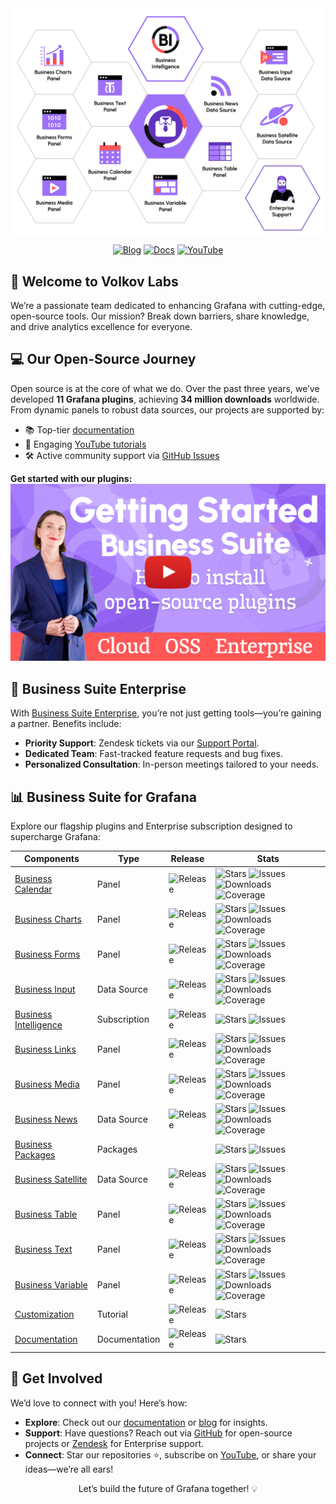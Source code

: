 <div align="center">
  <a href="https://volkovlabs.io"><img src="https://github.com/VolkovLabs/.github/blob/main/honeycomb.png" alt="Volkov Labs Logo" style="display: block;"></a>
  <p>
    <a href="https://blog.volkovlabs.io" target="_blank"><img src="https://img.shields.io/badge/-Blog-gray?style=for-the-badge&logo=WPExplorer" alt="Blog"></a>
    <a href="https://docs.volkovlabs.io" target="_blank"><img src="https://img.shields.io/badge/-Documentation-9364F4?style=for-the-badge&logo=WPExplorer" alt="Docs"></a>
    <a href="https://youtube.com/@volkovlabs" target="_blank"><img src="https://img.shields.io/badge/-YouTube-FF5656?style=for-the-badge&logo=youtube" alt="YouTube"></a>
  </p>
</div>

## 🌟 Welcome to Volkov Labs

We’re a passionate team dedicated to enhancing Grafana with cutting-edge, open-source tools. Our mission? Break down barriers, share knowledge, and drive analytics excellence for everyone.

## 💻 Our Open-Source Journey

Open source is at the core of what we do. Over the past three years, we’ve developed **11 Grafana plugins**, achieving **34 million downloads** worldwide. From dynamic panels to robust data sources, our projects are supported by:

- 📚 Top-tier [documentation](https://docs.volkovlabs.io)
- 🎥 Engaging [YouTube tutorials](https://youtube.com/@volkovlabs)
- 🛠️ Active community support via [GitHub Issues](https://github.com/VolkovLabs)

**Get started with our plugins:**
[![Install Business Suite Plugins in Cloud, OSS, Enterprise](https://raw.githubusercontent.com/volkovlabs/.github/main/started.png)](https://youtu.be/1qYzHfPXJF8)

## 🏢 Business Suite Enterprise

With [Business Suite Enterprise](https://volkovlabs.io/pricing), you’re not just getting tools—you’re gaining a partner. Benefits include:

- **Priority Support**: Zendesk tickets via our [Support Portal](https://volkovlabs.zendesk.com/hc/en-us).
- **Dedicated Team**: Fast-tracked feature requests and bug fixes.
- **Personalized Consultation**: In-person meetings tailored to your needs.

## 📊 Business Suite for Grafana

Explore our flagship plugins and Enterprise subscription designed to supercharge Grafana:

| Components                                                                   | Type          | Release                                                                                  | Stats                                                                                                                                                                                                                                                                                                                                                                                                                                                                                |
| ---------------------------------------------------------------------------- | ------------- | ---------------------------------------------------------------------------------------- | ------------------------------------------------------------------------------------------------------------------------------------------------------------------------------------------------------------------------------------------------------------------------------------------------------------------------------------------------------------------------------------------------------------------------------------------------------------------------------------ |
| [Business Calendar](https://github.com/volkovlabs/business-calendar)         | Panel         | ![Release](https://img.shields.io/github/v/release/volkovlabs/business-calendar.svg)     | ![Stars](https://img.shields.io/github/stars/volkovlabs/business-calendar.svg?style=social&label=Star&maxAge=3600) ![Issues](https://img.shields.io/github/issues/volkovlabs/business-calendar.svg) ![Downloads](https://img.shields.io/badge/dynamic/json?color=9cf&label=downloads&query=%24.downloads&url=https%3A%2F%2Fgrafana.com%2Fapi%2Fplugins%2Fmarcusolsson-calendar-panel) ![Coverage](https://codecov.io/gh/VolkovLabs/business-calendar/branch/main/graph/badge.svg)    |
| [Business Charts](https://github.com/volkovlabs/business-charts)             | Panel         | ![Release](https://img.shields.io/github/v/release/volkovlabs/business-charts.svg)       | ![Stars](https://img.shields.io/github/stars/volkovlabs/business-charts.svg?style=social&label=Star&maxAge=3600) ![Issues](https://img.shields.io/github/issues/volkovlabs/business-charts.svg) ![Downloads](https://img.shields.io/badge/dynamic/json?color=9cf&label=downloads&query=%24.downloads&url=https%3A%2F%2Fgrafana.com%2Fapi%2Fplugins%2Fvolkovlabs-echarts-panel) ![Coverage](https://codecov.io/gh/VolkovLabs/business-charts/branch/main/graph/badge.svg)             |
| [Business Forms](https://github.com/volkovlabs/business-forms)               | Panel         | ![Release](https://img.shields.io/github/v/release/volkovlabs/business-forms.svg)        | ![Stars](https://img.shields.io/github/stars/volkovlabs/business-forms.svg?style=social&label=Star&maxAge=3600) ![Issues](https://img.shields.io/github/issues/volkovlabs/business-forms.svg) ![Downloads](https://img.shields.io/badge/dynamic/json?color=9cf&label=downloads&query=%24.downloads&url=https%3A%2F%2Fgrafana.com%2Fapi%2Fplugins%2Fvolkovlabs-form-panel) ![Coverage](https://codecov.io/gh/VolkovLabs/business-forms/branch/main/graph/badge.svg)                   |
| [Business Input](https://github.com/volkovlabs/business-input)               | Data Source   | ![Release](https://img.shields.io/github/v/release/volkovlabs/business-input.svg)        | ![Stars](https://img.shields.io/github/stars/volkovlabs/business-input.svg?style=social&label=Star&maxAge=3600) ![Issues](https://img.shields.io/github/issues/volkovlabs/business-input.svg) ![Downloads](https://img.shields.io/badge/dynamic/json?color=9cf&label=downloads&query=%24.downloads&url=https%3A%2F%2Fgrafana.com%2Fapi%2Fplugins%2Fmarcusolsson-static-datasource) ![Coverage](https://codecov.io/gh/VolkovLabs/business-input/branch/main/graph/badge.svg)          |
| [Business Intelligence](https://github.com/volkovlabs/business-intelligence) | Subscription  | ![Release](https://img.shields.io/github/v/release/volkovlabs/business-intelligence.svg) | ![Stars](https://img.shields.io/github/stars/volkovlabs/business-intelligence.svg?style=social&label=Star&maxAge=3600) ![Issues](https://img.shields.io/github/issues/volkovlabs/business-intelligence.svg)                                                                                                                                                                                                                                                                          |
| [Business Links](https://github.com/volkovlabs/business-links)               | Panel         | ![Release](https://img.shields.io/github/v/release/volkovlabs/business-links.svg)        | ![Stars](https://img.shields.io/github/stars/volkovlabs/business-links.svg?style=social&label=Star&maxAge=3600) ![Issues](https://img.shields.io/github/issues/volkovlabs/business-links.svg) ![Downloads](https://img.shields.io/badge/dynamic/json?color=9cf&label=downloads&query=%24.downloads&url=https%3A%2F%2Fgrafana.com%2Fapi%2Fplugins%2Fvolkovlabs-links-panel) ![Coverage](https://codecov.io/gh/VolkovLabs/business-links/branch/main/graph/badge.svg)                  |
| [Business Media](https://github.com/volkovlabs/business-media)               | Panel         | ![Release](https://img.shields.io/github/v/release/volkovlabs/business-media.svg)        | ![Stars](https://img.shields.io/github/stars/volkovlabs/business-media.svg?style=social&label=Star&maxAge=3600) ![Issues](https://img.shields.io/github/issues/volkovlabs/business-media.svg) ![Downloads](https://img.shields.io/badge/dynamic/json?color=9cf&label=downloads&query=%24.downloads&url=https%3A%2F%2Fgrafana.com%2Fapi%2Fplugins%2Fvolkovlabs-image-panel) ![Coverage](https://codecov.io/gh/VolkovLabs/business-media/branch/main/graph/badge.svg)                  |
| [Business News](https://github.com/volkovlabs/business-news)                 | Data Source   | ![Release](https://img.shields.io/github/v/release/volkovlabs/business-news.svg)         | ![Stars](https://img.shields.io/github/stars/volkovlabs/business-news.svg?style=social&label=Star&maxAge=3600) ![Issues](https://img.shields.io/github/issues/volkovlabs/business-news.svg) ![Downloads](https://img.shields.io/badge/dynamic/json?color=9cf&label=downloads&query=%24.downloads&url=https%3A%2F%2Fgrafana.com%2Fapi%2Fplugins%2Fvolkovlabs-rss-datasource) ![Coverage](https://codecov.io/gh/VolkovLabs/business-news/branch/main/graph/badge.svg)                  |
| [Business Packages](https://github.com/volkovlabs/volkovlabs-packages)       | Packages      |                                                                                          | ![Stars](https://img.shields.io/github/stars/volkovlabs/volkovlabs-packages.svg?style=social&label=Star&maxAge=3600) ![Issues](https://img.shields.io/github/issues/volkovlabs/volkovlabs-packages.svg)                                                                                                                                                                                                                                                                              |
| [Business Satellite](https://github.com/volkovlabs/business-satellite)       | Data Source   | ![Release](https://img.shields.io/github/v/release/volkovlabs/business-satellite.svg)    | ![Stars](https://img.shields.io/github/stars/volkovlabs/business-satellite.svg?style=social&label=Star&maxAge=3600) ![Issues](https://img.shields.io/github/issues/volkovlabs/business-satellite.svg) ![Downloads](https://img.shields.io/badge/dynamic/json?color=9cf&label=downloads&query=%24.downloads&url=https%3A%2F%2Fgrafana.com%2Fapi%2Fplugins%2Fvolkovlabs-grapi-datasource) ![Coverage](https://codecov.io/gh/VolkovLabs/business-satellite/branch/main/graph/badge.svg) |
| [Business Table](https://github.com/volkovlabs/business-table)               | Panel         | ![Release](https://img.shields.io/github/v/release/volkovlabs/business-table.svg)        | ![Stars](https://img.shields.io/github/stars/volkovlabs/business-table.svg?style=social&label=Star&maxAge=3600) ![Issues](https://img.shields.io/github/issues/volkovlabs/business-table.svg) ![Downloads](https://img.shields.io/badge/dynamic/json?color=9cf&label=downloads&query=%24.downloads&url=https%3A%2F%2Fgrafana.com%2Fapi%2Fplugins%2Fvolkovlabs-table-panel) ![Coverage](https://codecov.io/gh/VolkovLabs/business-table/branch/main/graph/badge.svg)                  |
| [Business Text](https://github.com/volkovlabs/business-text)                 | Panel         | ![Release](https://img.shields.io/github/v/release/volkovlabs/business-text.svg)         | ![Stars](https://img.shields.io/github/stars/volkovlabs/business-text.svg?style=social&label=Star&maxAge=3600) ![Issues](https://img.shields.io/github/issues/volkovlabs/business-text.svg) ![Downloads](https://img.shields.io/badge/dynamic/json?color=9cf&label=downloads&query=%24.downloads&url=https%3A%2F%2Fgrafana.com%2Fapi%2Fplugins%2Fmarcusolsson-dynamictext-panel) ![Coverage](https://codecov.io/gh/VolkovLabs/business-text/branch/main/graph/badge.svg)             |
| [Business Variable](https://github.com/volkovlabs/business-variable)         | Panel         | ![Release](https://img.shields.io/github/v/release/volkovlabs/business-variable.svg)     | ![Stars](https://img.shields.io/github/stars/volkovlabs/business-variable.svg?style=social&label=Star&maxAge=3600) ![Issues](https://img.shields.io/github/issues/volkovlabs/business-variable.svg) ![Downloads](https://img.shields.io/badge/dynamic/json?color=9cf&label=downloads&query=%24.downloads&url=https%3A%2F%2Fgrafana.com%2Fapi%2Fplugins%2Fvolkovlabs-variable-panel) ![Coverage](https://codecov.io/gh/VolkovLabs/business-variable/branch/main/graph/badge.svg)      |
| [Customization](https://github.com/volkovlabs/business-custom)               | Tutorial      | ![Release](https://img.shields.io/github/v/release/volkovlabs/business-custom.svg)       | ![Stars](https://img.shields.io/github/stars/volkovlabs/business-custom.svg?style=social&label=Star&maxAge=3600)                                                                                                                                                                                                                                                                                                                                                                     |
| [Documentation](https://github.com/volkovlabs/volkovlabs.io)                 | Documentation | ![Release](https://img.shields.io/github/v/release/volkovlabs/volkovlabs.io.svg)         | ![Stars](https://img.shields.io/github/stars/volkovlabs/volkovlabs.io.svg?style=social&label=Star&maxAge=3600)                                                                                                                                                                                                                                                                                                                                                                       |

## 🤝 Get Involved

We’d love to connect with you! Here’s how:

- **Explore**: Check out our [documentation](https://docs.volkovlabs.io) or [blog](https://blog.volkovlabs.io) for insights.
- **Support**: Have questions? Reach out via [GitHub](https://github.com/VolkovLabs) for open-source projects or [Zendesk](https://volkovlabs.zendesk.com/hc/en-us) for Enterprise support.
- **Connect**: Star our repositories ⭐, subscribe on [YouTube](https://youtube.com/@volkovlabs), or share your ideas—we’re all ears!

<div align="center">
  <p>Let’s build the future of Grafana together! 💡</p>
</div>
